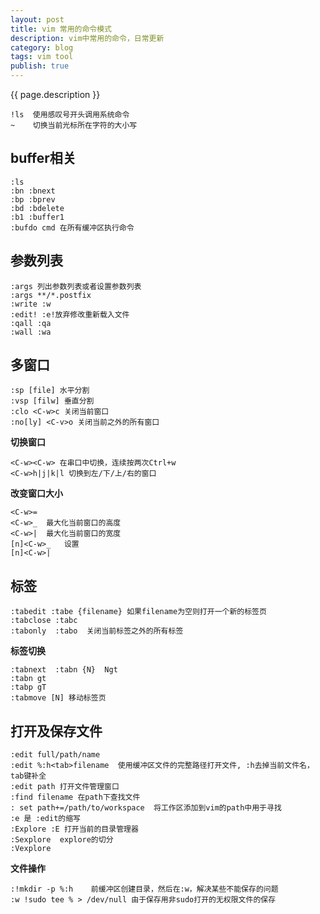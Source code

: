 ```yaml
---
layout: post
title: vim 常用的命令模式
description: vim中常用的命令，日常更新
category: blog
tags: vim tool
publish: true
---
```


{{ page.description }} 


```
!ls  使用感叹号开头调用系统命令
~	 切换当前光标所在字符的大小写
```

## buffer相关 ##

```
:ls
:bn :bnext
:bp :bprev
:bd :bdelete
:b1 :buffer1
:bufdo cmd 在所有缓冲区执行命令
```

## 参数列表 ##

```
:args 列出参数列表或者设置参数列表
:args **/*.postfix
:write :w
:edit! :e!放弃修改重新载入文件
:qall :qa
:wall :wa
```

## 多窗口 ##

```
:sp [file] 水平分割
:vsp [filw] 垂直分割
:clo <C-w>c 关闭当前窗口
:no[ly] <C-v>o 关闭当前之外的所有窗口
```

**切换窗口**

```
<C-w><C-w> 在串口中切换，连续按两次Ctrl+w
<C-w>h|j|k|l 切换到左/下/上/右的窗口
```

**改变窗口大小**

```
<C-w>=
<C-w>_  最大化当前窗口的高度
<C-w>|  最大化当前窗口的宽度
[n]<C-w>_   设置
[n]<C-w>|
```

## 标签 ##

```
:tabedit :tabe {filename} 如果filename为空则打开一个新的标签页
:tabclose :tabc 
:tabonly  :tabo  关闭当前标签之外的所有标签
```

**标签切换**

```
:tabnext  :tabn {N}  Ngt
:tabn gt
:tabp gT
:tabmove [N] 移动标签页
```
## 打开及保存文件 ##

```
:edit full/path/name
:edit %:h<tab>filename 	使用缓冲区文件的完整路径打开文件, :h去掉当前文件名，tab键补全
:edit path 打开文件管理窗口
:find filename 在path下查找文件
: set path+=/path/to/workspace  将工作区添加到vim的path中用于寻找
:e 是 :edit的缩写
:Explore :E 打开当前的目录管理器
:Sexplore  explore的切分
:Vexplore
```
**文件操作**

```
:!mkdir -p %:h    前缓冲区创建目录，然后在:w，解决某些不能保存的问题
:w !sudo tee % > /dev/null 由于保存用非sudo打开的无权限文件的保存
```


